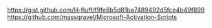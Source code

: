 https://gist.github.com/lil-fluff/f9fe8b5d81ba7489492d5fce4b49f899
https://github.com/massgravel/Microsoft-Activation-Scripts
